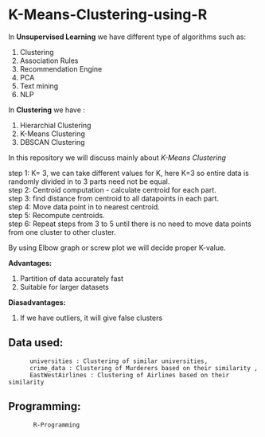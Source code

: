 # K-Means-Clustering-using-R

In **Unsupervised Learning** we have different type of algorithms such as:
1. Clustering
2. Association Rules
3. Recommendation Engine
4. PCA
5. Text mining
6. NLP


In **Clustering** we have :
1. Hierarchial Clustering
2. K-Means Clustering
3. DBSCAN Clustering

In this repository we will discuss mainly about *K-Means Clustering*


  step 1: K= 3, we can take different values for K, here K=3 so entire data is randomly divided in to 3 parts need not be equal.\
  step 2: Centroid computation - calculate centroid for each part.\
  step 3: find distance from centroid to all datapoints in each part.\
  step 4: Move data point in to nearest centroid.\
  step 5: Recompute centroids.\
  step 6: Repeat steps from 3 to 5 until there is no need to move data points from one cluster to other cluster.
  
  
  By using Elbow graph or screw plot we will decide proper K-value.
  
  
  **Advantages:**
  
  1. Partition of data accurately fast
  2. Suitable for larger datasets
  
  
  **Diasadvantages:**
  
  1. If we have outliers, it will give false clusters

## Data used:
          universities : Clustering of similar universities,
          crime_data : Clustering of Murderers based on their similarity ,
          EastWestAirlines : Clustering of Airlines based on their similarity


##  Programming:
           R-Programming
